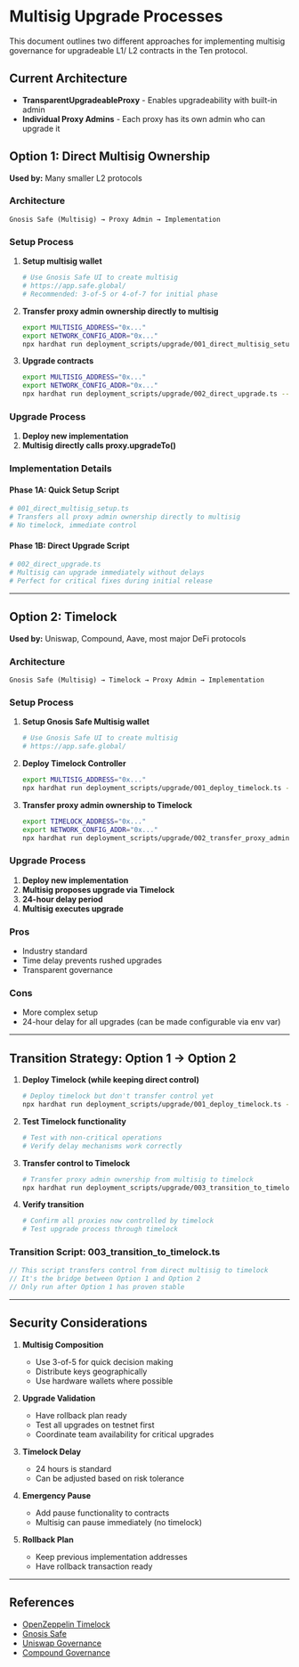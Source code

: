 # Multisig Upgrade Processes

This document outlines two different approaches for implementing multisig governance for upgradeable L1/ L2 contracts in the Ten protocol.

## Current Architecture

- **TransparentUpgradeableProxy** - Enables upgradeability with built-in admin
- **Individual Proxy Admins** - Each proxy has its own admin who can upgrade it

## Option 1: Direct Multisig Ownership

**Used by:** Many smaller L2 protocols

### Architecture
```
Gnosis Safe (Multisig) → Proxy Admin → Implementation
```

### Setup Process

1. **Setup multisig wallet**
   ```bash
   # Use Gnosis Safe UI to create multisig
   # https://app.safe.global/
   # Recommended: 3-of-5 or 4-of-7 for initial phase
   ```

2. **Transfer proxy admin ownership directly to multisig**
   ```bash
   export MULTISIG_ADDRESS="0x..."
   export NETWORK_CONFIG_ADDR="0x..."
   npx hardhat run deployment_scripts/upgrade/001_direct_multisig_setup.ts --network mainnet
   ```

3. **Upgrade contracts**
   ```bash
   export MULTISIG_ADDRESS="0x..."
   export NETWORK_CONFIG_ADDR="0x..."
   npx hardhat run deployment_scripts/upgrade/002_direct_upgrade.ts --network mainnet
   ```

### Upgrade Process

1. **Deploy new implementation**
2. **Multisig directly calls proxy.upgradeTo()**


### Implementation Details

#### Phase 1A: Quick Setup Script
```bash
# 001_direct_multisig_setup.ts
# Transfers all proxy admin ownership directly to multisig
# No timelock, immediate control
```

#### Phase 1B: Direct Upgrade Script
```bash
# 002_direct_upgrade.ts
# Multisig can upgrade immediately without delays
# Perfect for critical fixes during initial release
```

---

## Option 2: Timelock

**Used by:** Uniswap, Compound, Aave, most major DeFi protocols

### Architecture
```
Gnosis Safe (Multisig) → Timelock → Proxy Admin → Implementation
```

### Setup Process

1. **Setup Gnosis Safe Multisig wallet**
   ```bash
   # Use Gnosis Safe UI to create multisig
   # https://app.safe.global/
   ```

2. **Deploy Timelock Controller**
   ```bash
   export MULTISIG_ADDRESS="0x..."
   npx hardhat run deployment_scripts/upgrade/001_deploy_timelock.ts --network mainnet
   ```

3. **Transfer proxy admin ownership to Timelock**
   ```bash
   export TIMELOCK_ADDRESS="0x..."
   export NETWORK_CONFIG_ADDR="0x..."
   npx hardhat run deployment_scripts/upgrade/002_transfer_proxy_admin.ts --network mainnet
   ```

### Upgrade Process

1. **Deploy new implementation**
2. **Multisig proposes upgrade via Timelock**
3. **24-hour delay period**
4. **Multisig executes upgrade**

### Pros
- Industry standard
- Time delay prevents rushed upgrades
- Transparent governance

### Cons
- More complex setup
- 24-hour delay for all upgrades (can be made configurable via env var)

---

## Transition Strategy: Option 1 → Option 2

1. **Deploy Timelock (while keeping direct control)**
   ```bash
   # Deploy timelock but don't transfer control yet
   npx hardhat run deployment_scripts/upgrade/001_deploy_timelock.ts --network mainnet
   ```

2. **Test Timelock functionality**
   ```bash
   # Test with non-critical operations
   # Verify delay mechanisms work correctly
   ```

3. **Transfer control to Timelock**
   ```bash
   # Transfer proxy admin ownership from multisig to timelock
   npx hardhat run deployment_scripts/upgrade/003_transition_to_timelock.ts --network mainnet
   ```

4. **Verify transition**
   ```bash
   # Confirm all proxies now controlled by timelock
   # Test upgrade process through timelock
   ```

### Transition Script: 003_transition_to_timelock.ts
```typescript
// This script transfers control from direct multisig to timelock
// It's the bridge between Option 1 and Option 2
// Only run after Option 1 has proven stable
```
---

## Security Considerations

1. **Multisig Composition**
   - Use 3-of-5 for quick decision making
   - Distribute keys geographically
   - Use hardware wallets where possible

2. **Upgrade Validation**
   - Have rollback plan ready
   - Test all upgrades on testnet first
   - Coordinate team availability for critical upgrades


2. **Timelock Delay**
   - 24 hours is standard
   - Can be adjusted based on risk tolerance

1. **Emergency Pause**
   - Add pause functionality to contracts
   - Multisig can pause immediately (no timelock)


3. **Rollback Plan**
   - Keep previous implementation addresses
   - Have rollback transaction ready

---

## References

- [OpenZeppelin Timelock](https://docs.openzeppelin.com/contracts/4.x/api/governance#TimelockController)
- [Gnosis Safe](https://docs.safe.global/)
- [Uniswap Governance](https://docs.uniswap.org/protocol/concepts/governance)
- [Compound Governance](https://docs.compound.finance/governance/) 